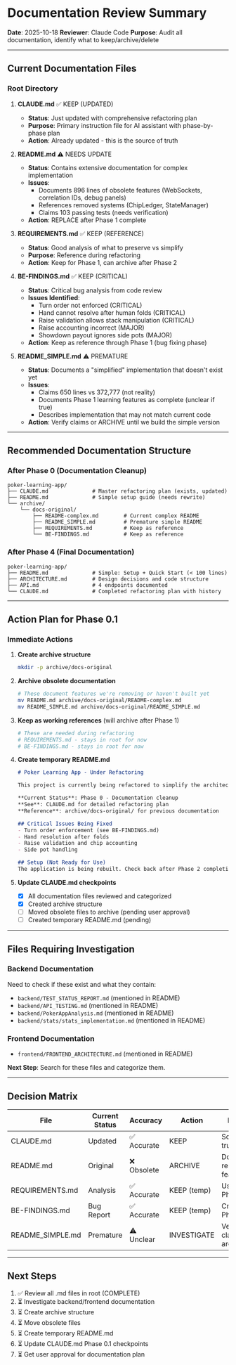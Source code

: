 # Documentation Review Summary

**Date**: 2025-10-18
**Reviewer**: Claude Code
**Purpose**: Audit all documentation, identify what to keep/archive/delete

---

## Current Documentation Files

### Root Directory

1. **CLAUDE.md** ✅ KEEP (UPDATED)
   - **Status**: Just updated with comprehensive refactoring plan
   - **Purpose**: Primary instruction file for AI assistant with phase-by-phase plan
   - **Action**: Already updated - this is the source of truth

2. **README.md** ⚠️ NEEDS UPDATE
   - **Status**: Contains extensive documentation for complex implementation
   - **Issues**:
     - Documents 896 lines of obsolete features (WebSockets, correlation IDs, debug panels)
     - References removed systems (ChipLedger, StateManager)
     - Claims 103 passing tests (needs verification)
   - **Action**: REPLACE after Phase 1 complete

3. **REQUIREMENTS.md** ✅ KEEP (REFERENCE)
   - **Status**: Good analysis of what to preserve vs simplify
   - **Purpose**: Reference during refactoring
   - **Action**: Keep for Phase 1, can archive after Phase 2

4. **BE-FINDINGS.md** ✅ KEEP (CRITICAL)
   - **Status**: Critical bug analysis from code review
   - **Issues Identified**:
     - Turn order not enforced (CRITICAL)
     - Hand cannot resolve after human folds (CRITICAL)
     - Raise validation allows stack manipulation (CRITICAL)
     - Raise accounting incorrect (MAJOR)
     - Showdown payout ignores side pots (MAJOR)
   - **Action**: Keep as reference through Phase 1 (bug fixing phase)

5. **README_SIMPLE.md** ⚠️ PREMATURE
   - **Status**: Documents a "simplified" implementation that doesn't exist yet
   - **Issues**:
     - Claims 650 lines vs 372,777 (not reality)
     - Documents Phase 1 learning features as complete (unclear if true)
     - Describes implementation that may not match current code
   - **Action**: Verify claims or ARCHIVE until we build the simple version

---

## Recommended Documentation Structure

### After Phase 0 (Documentation Cleanup)
```
poker-learning-app/
├── CLAUDE.md              # Master refactoring plan (exists, updated)
├── README.md              # Simple setup guide (needs rewrite)
└── archive/
    └── docs-original/
        ├── README-complex.md        # Current complex README
        ├── README_SIMPLE.md         # Premature simple README
        ├── REQUIREMENTS.md          # Keep as reference
        └── BE-FINDINGS.md           # Keep as reference
```

### After Phase 4 (Final Documentation)
```
poker-learning-app/
├── README.md              # Simple: Setup + Quick Start (< 100 lines)
├── ARCHITECTURE.md        # Design decisions and code structure
├── API.md                 # 4 endpoints documented
└── CLAUDE.md              # Completed refactoring plan with history
```

---

## Action Plan for Phase 0.1

### Immediate Actions

1. **Create archive structure**
   ```bash
   mkdir -p archive/docs-original
   ```

2. **Archive obsolete documentation**
   ```bash
   # These document features we're removing or haven't built yet
   mv README.md archive/docs-original/README-complex.md
   mv README_SIMPLE.md archive/docs-original/README_SIMPLE.md
   ```

3. **Keep as working references** (will archive after Phase 1)
   ```bash
   # These are needed during refactoring
   # REQUIREMENTS.md - stays in root for now
   # BE-FINDINGS.md - stays in root for now
   ```

4. **Create temporary README.md**
   ```markdown
   # Poker Learning App - Under Refactoring

   This project is currently being refactored to simplify the architecture.

   **Current Status**: Phase 0 - Documentation cleanup
   **See**: CLAUDE.md for detailed refactoring plan
   **Reference**: archive/docs-original/ for previous documentation

   ## Critical Issues Being Fixed
   - Turn order enforcement (see BE-FINDINGS.md)
   - Hand resolution after folds
   - Raise validation and chip accounting
   - Side pot handling

   ## Setup (Not Ready for Use)
   The application is being rebuilt. Check back after Phase 2 completion.
   ```

5. **Update CLAUDE.md checkpoints**
   - [x] All documentation files reviewed and categorized
   - [x] Created archive structure
   - [ ] Moved obsolete files to archive (pending user approval)
   - [ ] Created temporary README.md (pending)

---

## Files Requiring Investigation

### Backend Documentation
Need to check if these exist and what they contain:
- `backend/TEST_STATUS_REPORT.md` (mentioned in README)
- `backend/API_TESTING.md` (mentioned in README)
- `backend/PokerAppAnalysis.md` (mentioned in README)
- `backend/stats/stats_implementation.md` (mentioned in README)

### Frontend Documentation
- `frontend/FRONTEND_ARCHITECTURE.md` (mentioned in README)

**Next Step**: Search for these files and categorize them.

---

## Decision Matrix

| File | Current Status | Accuracy | Action | Reason |
|------|---------------|----------|--------|--------|
| CLAUDE.md | Updated | ✅ Accurate | KEEP | Source of truth |
| README.md | Original | ❌ Obsolete | ARCHIVE | Documents removed features |
| REQUIREMENTS.md | Analysis | ✅ Accurate | KEEP (temp) | Useful for Phase 1 |
| BE-FINDINGS.md | Bug Report | ✅ Accurate | KEEP (temp) | Critical for Phase 1 |
| README_SIMPLE.md | Premature | ⚠️ Unclear | INVESTIGATE | Verify claims or archive |

---

## Next Steps

1. ✅ Review all .md files in root (COMPLETE)
2. ⏳ Investigate backend/frontend documentation
3. ⏳ Create archive structure
4. ⏳ Move obsolete files
5. ⏳ Create temporary README.md
6. ⏳ Update CLAUDE.md Phase 0.1 checkpoints
7. ⏳ Get user approval for documentation plan
